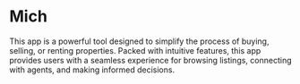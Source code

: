 # Mich
This app is a powerful tool designed to simplify the process of buying, selling, or renting properties. Packed with intuitive features, this app provides users with a seamless experience for browsing listings, connecting with agents, and making informed decisions.
